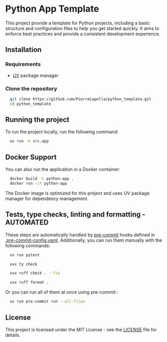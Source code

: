 # Python App Template

This project provide a template for Python projects, including a basic structure and configuration files to help you get started quickly.
It aims to enforce best practices and provide a consistent development experience.

## Installation

### Requirements

- [UV](https://docs.astral.sh/uv/) package manager

### Clone the repository

```bash
  git clone https://github.com/PierreLapolla/python_template.git
  cd python_template
```

## Running the project

To run the project locally, run the following command:

```bash
  uv run -m src.app
```

## Docker Support

You can also run the application in a Docker container:

```bash
  docker build -t python-app .
  docker run -it python-app
```

The Docker image is optimized for this project and uses UV package manager for dependency management.

## Tests, type checks, linting and formatting - AUTOMATED

These steps are automatically handled by [pre-commit](https://pre-commit.com/) hooks defined
in [.pre-commit-config.yaml](.pre-commit-config.yaml).
Additionally, you can run them manually with the following commands:

```bash
  uv run pytest
```

```bash
  uvx ty check
```

```bash
  uvx ruff check . --fix
```

```bash
  uvx ruff format .
```

Or you can run all of them at once using pre-commit::

```bash
  uv run pre-commit run --all-files
```

## License

This project is licensed under the MIT License - see the [LICENSE](LICENSE) file for details.

